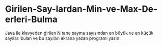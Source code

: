 # Girilen-Say-lardan-Min-ve-Max-De-erleri-Bulma
Java ile klavyeden girilen N tane sayma sayısından en büyük ve en küçük sayıları bulan ve bu sayıları ekrana yazan programı yazın.
